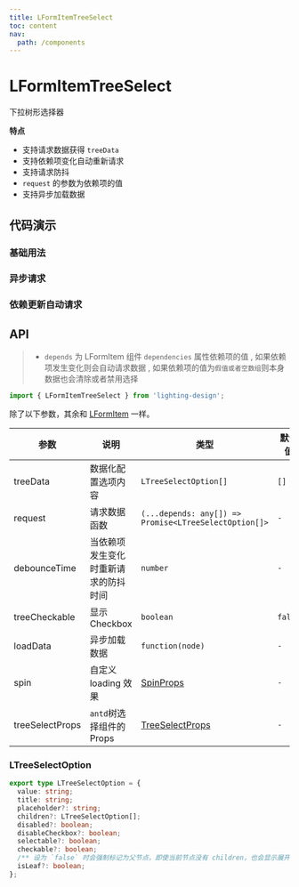 ```yaml
---
title: LFormItemTreeSelect
toc: content
nav:
  path: /components
---
```


# LFormItemTreeSelect

下拉树形选择器

**特点**

- 支持请求数据获得 `treeData`
- 支持依赖项变化自动重新请求
- 支持请求防抖
- `request` 的参数为依赖项的值
- 支持异步加载数据

## 代码演示

### 基础用法

<code src='./demos/Demo1.tsx'></code>

### 异步请求

<code src='./demos/Demo3.tsx'></code>

### 依赖更新自动请求

<code src='./demos/Demo2.tsx'></code>

## API

> - `depends` 为 LFormItem 组件 `dependencies` 属性依赖项的值 , 如果依赖项发生变化则会自动请求数据 , 如果依赖项的值为`假值或者空数组`则本身数据也会清除或者禁用选择

```ts
import { LFormItemTreeSelect } from 'lighting-design';
```

除了以下参数，其余和 [LFormItem](/components/form-item) 一样。

| 参数            | 说明                                 | 类型                                                                 | 默认值  |
| --------------- | ------------------------------------ | -------------------------------------------------------------------- | ------- |
| treeData        | 数据化配置选项内容                   | `LTreeSelectOption[]`                                                | `[]`    |
| request         | 请求数据函数                         | `(...depends: any[]) => Promise<LTreeSelectOption[]>`                | `-`     |
| debounceTime    | 当依赖项发生变化时重新请求的防抖时间 | `number`                                                             | `-`     |
| treeCheckable   | 显示 Checkbox                        | `boolean `                                                           | `false` |
| loadData        | 异步加载数据                         | `function(node)`                                                     | `-`     |
| spin            | 自定义 loading 效果                  | [SpinProps](https://ant.design/components/spin-cn/#api)              | `-`     |
| treeSelectProps | `antd`树选择组件的 Props             | [TreeSelectProps](https://ant.design/components/tree-select-cn/#api) | `-`     |

### LTreeSelectOption

```ts
export type LTreeSelectOption = {
  value: string;
  title: string;
  placeholder?: string;
  children?: LTreeSelectOption[];
  disabled?: boolean;
  disableCheckbox?: boolean;
  selectable?: boolean;
  checkable?: boolean;
  /** 设为 `false` 时会强制标记为父节点，即使当前节点没有 children，也会显示展开图标 */
  isLeaf?: boolean;
};
```
